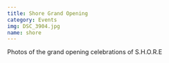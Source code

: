 ```yaml
---
title: Shore Grand Opening
category: Events
img: DSC_3904.jpg
name: shore
---
```


Photos of the grand opening celebrations of S.H.O.R.E